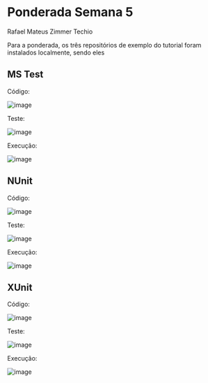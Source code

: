 # Ponderada Semana 5

Rafael Mateus Zimmer Techio


Para a ponderada, os três repositórios de exemplo do tutorial foram instalados localmente, sendo eles

## MS Test

Código:

![image](https://github.com/user-attachments/assets/774c4d20-5743-4601-98f0-00584b0ebfcc)

Teste:

![image](https://github.com/user-attachments/assets/7ab36187-7699-4722-b560-9bf8dca6bfd0)

Execução:

![image](https://github.com/user-attachments/assets/8d85b911-e869-4db6-a954-37138e39b884)


## NUnit

Código:

![image](https://github.com/user-attachments/assets/c3cc1485-c9c3-4137-9770-3457c509d079)

Teste: 

![image](https://github.com/user-attachments/assets/2fa2f6e9-dfa0-48eb-8d2a-a3ace255d334)

Execução:

![image](https://github.com/user-attachments/assets/a196eeaf-5746-496a-9293-fe7d20db9dee)


## XUnit

Código:

![image](https://github.com/user-attachments/assets/6c6a68fe-e90b-434b-b814-3d67df9539d9)

Teste:

![image](https://github.com/user-attachments/assets/cdb314ad-6ad4-411b-9baa-7119c0b155ee)

Execução:

![image](https://github.com/user-attachments/assets/cde84079-155f-42a6-8468-5a541c9cfde4)


